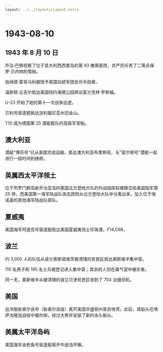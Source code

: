 ```yaml
---
layout: ../../layouts/Layout.astro
---
```


# 1943-08-10

## 1943 年 8 月 10 日

乔治·巴顿视察了位于意大利西西里岛的第 93
撤离医院，并严厉斥责了二等兵保罗·贝内特的懦弱。

伯纳德·蒙哥马利被授予美国功绩军团总司令勋章。

温斯顿·丘吉尔抵达美国纽约海德公园拜访富兰克林·罗斯福。

U-23 开始了她的第十一次战争巡逻。

贝利号驱逐舰抵达加利福尼亚州旧金山。

T10 成为德国第 25 潜艇舰队的高级军官船。

## 澳大利亚

潜艇"博芬号"已从美国完成运输，抵达澳大利亚布里斯班，与"富尔顿号"潜艇一起进行一段时间的维修。

## 英属西太平洋领土

位于所罗门群岛新乔治亚岛的美国北方登陆大队的作战指挥权被移交给美国陆军第
25
师，而美国第一海军陆战队突击团则从北方登陆大队中分离出来，加入位于埃诺盖的其他海军陆战队部队。

## 夏威夷

美国海军阿道克号驱逐舰抵达美国夏威夷领土珍珠港。F14,C68，

## 波兰

约 3,000 人的队伍从波兰索斯诺维茨被清理的贫民区抵达奥斯维辛集中营。

110 名男子和 195 名士兵被登记进入集中营；其余的人则在毒气室中被杀害。

同一天，奥斯维辛从被清理的波兰贝津贫民区收到了 754 台缝纫机。

## 美国

巡洋舰新奥尔良号（新奥尔良级）离开美国华盛顿州普吉特湾，此前，其船头在塔萨法隆加战役中被炸掉，经过大修并安装了新的永久船头。

## 美属太平洋岛屿

美国海军金枪鱼号驱逐舰离开中途岛环礁。